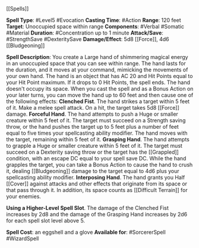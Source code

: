 [[Spells]]

**Spell Type**: #Level5 #Evocation 
**Casting Time**: #Action 
**Range**: 120 feet
**Target**: Unoccupied space within range
**Components**: #Verbal #Somatic #Material 
**Duration**: #Concentration up to 1 minute
**Attack/Save**: #StrengthSave #DexteritySave 
**Damage/Effect**: 5d8 [[Force]], 4d6 [[Bludgeoning]]

**Spell Description**: 
	You create a Large hand of shimmering magical energy in an unoccupied space that you can see within range. The hand lasts for the duration, and it moves at your command, mimicking the movements of your own hand.
	The hand is an object that has AC 20 and Hit Points equal to your Hit Point maximum. If it drops to 0 Hit Points, the spell ends. The hand doesn't occupy its space.
	When you cast the spell and as a Bonus Action on your later turns, you can move the hand up to 60 feet and then cause one of the following effects:
	**Clenched Fist**. The hand strikes a target within 5 feet of it. Make a melee spell attack. On a hit, the target takes 5d8 [[Force]] damage. 
	**Forceful Hand**. The hand attempts to push a Huge or smaller creature within 5 feet of it. The target must succeed on a Strength saving throw, or the hand pushes the target up to 5 feet plus a number of feet equal to five times your spellcasting ability modifier. The hand moves with the target, remaining within 5 feet of it.
	**Grasping Hand**. The hand attempts to grapple a Huge or smaller creature within 5 feet of it. The target must succeed on a Dexterity saving throw or the target has the [[Grappled]] condition, with an escape DC equal to your spell save DC. While the hand grapples the target, you can take a Bonus Action to cause the hand to crush it, dealing [[Bludgeoning]] damage to the target equal to 4d6 plus your spellcasting ability modifier. **Interposing Hand**. The hand grants you Half [[Cover]] against attacks and other effects that originate from its space or that pass through it. In addition, its space counts as [[Difficult Terrain]] for your enemies.

**Using a Higher-Level Spell Slot**. The damage of the Clenched Fist increases by 2d8 and the damage of the Grasping Hand increases by 2d6 for each spell slot level above 5.

**Spell Cost**: an eggshell and a glove
**Available for**: #SorcererSpell #WizardSpell 
